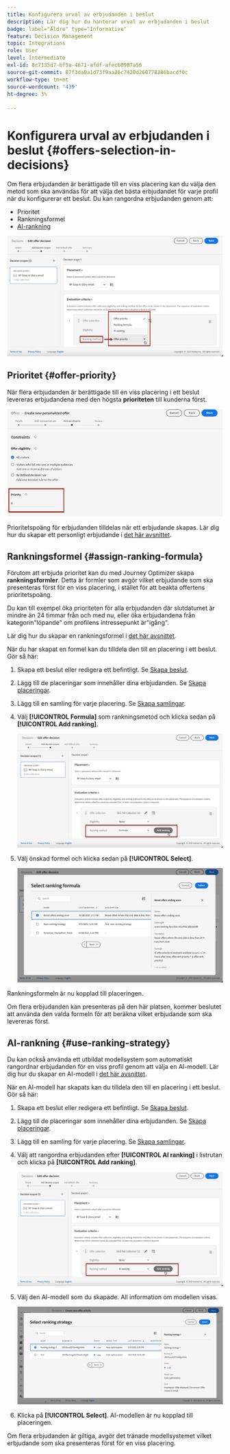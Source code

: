 ```yaml
---
title: Konfigurera urval av erbjudanden i beslut
description: Lär dig hur du hanterar urval av erbjudanden i beslut
badge: label="Äldre" type="Informative"
feature: Decision Management
topic: Integrations
role: User
level: Intermediate
exl-id: 8c7135d7-bf5a-4671-afdf-afec60907a56
source-git-commit: 87f3da0a1d73f9aa26c7420d260778286bacdf0c
workflow-type: tm+mt
source-wordcount: '439'
ht-degree: 3%

---
```


# Konfigurera urval av erbjudanden i beslut {#offers-selection-in-decisions}

Om flera erbjudanden är berättigade till en viss placering kan du välja den metod som ska användas för att välja det bästa erbjudandet för varje profil när du konfigurerar ett beslut. Du kan rangordna erbjudanden genom att:
* Prioritet
* Rankningsformel
* [AI-rankning](#use-ranking-strategy)

![](../assets/offer-rank-by.png)

## Prioritet {#offer-priority}

När flera erbjudanden är berättigade till en viss placering i ett beslut levereras erbjudandena med den högsta **prioriteten** till kunderna först.

![](../assets/offer-priority.png)

Prioritetspoäng för erbjudanden tilldelas när ett erbjudande skapas. Lär dig hur du skapar ett personligt erbjudande i [det här avsnittet](../offer-library/creating-personalized-offers.md).

## Rankningsformel {#assign-ranking-formula}

Förutom att erbjuda prioritet kan du med Journey Optimizer skapa **rankningsformler**. Detta är formler som avgör vilket erbjudande som ska presenteras först för en viss placering, i stället för att beakta offertens prioritetspoäng.

Du kan till exempel öka prioriteten för alla erbjudanden där slutdatumet är mindre än 24 timmar från och med nu, eller öka erbjudandena från kategorin&quot;löpande&quot; om profilens intressepunkt är&quot;igång&quot;.

Lär dig hur du skapar en rankningsformel i [det här avsnittet](../ranking/create-ranking-formulas.md).

När du har skapat en formel kan du tilldela den till en placering i ett beslut. Gör så här:

1. Skapa ett beslut eller redigera ett befintligt. Se [Skapa beslut](../offer-activities/create-offer-activities.md).

1. Lägg till de placeringar som innehåller dina erbjudanden. Se [Skapa placeringar](../offer-library/creating-placements.md).

1. Lägg till en samling för varje placering. Se [Skapa samlingar](../offer-library/creating-collections.md).

1. Välj **[!UICONTROL Formula]** som rankningsmetod och klicka sedan på **[!UICONTROL Add ranking]**.

   ![](../assets/offer-activity-ranking.png)

1. Välj önskad formel och klicka sedan på **[!UICONTROL Select]**.

   ![](../assets/ranking-selection.png)

Rankningsformeln är nu kopplad till placeringen.

Om flera erbjudanden kan presenteras på den här platsen, kommer beslutet att använda den valda formeln för att beräkna vilket erbjudande som ska levereras först.

## AI-rankning {#use-ranking-strategy}

<!--If you are an [Adobe Experience Platform](https://experienceleague.adobe.com/docs/experience-platform/landing/home.html){target="_blank"} user leveraging the **Offer Decisioning** application service,-->

Du kan också använda ett utbildat modellsystem som automatiskt rangordnar erbjudanden för en viss profil genom att välja en AI-modell. Lär dig hur du skapar en AI-modell i [det här avsnittet](../ranking/create-ranking-strategies.md).

När en AI-modell har skapats kan du tilldela den till en placering i ett beslut. Gör så här:

1. Skapa ett beslut eller redigera ett befintligt. Se [Skapa beslut](../offer-activities/create-offer-activities.md).

1. Lägg till de placeringar som innehåller dina erbjudanden. Se [Skapa placeringar](../offer-library/creating-placements.md).

1. Lägg till en samling för varje placering. Se [Skapa samlingar](../offer-library/creating-collections.md).

1. Välj att rangordna erbjudanden efter **[!UICONTROL AI ranking]** i listrutan och klicka på **[!UICONTROL Add ranking]**.

   ![](../assets/ranking-selection-ai-ranking.png)

1. Välj den AI-modell som du skapade. All information om modellen visas.

   ![](../assets/ranking-selection-ai-ranking-selected.png)

1. Klicka på **[!UICONTROL Select]**. AI-modellen är nu kopplad till placeringen.

Om flera erbjudanden är giltiga, avgör det tränade modellsystemet vilket erbjudande som ska presenteras först för en viss placering.

